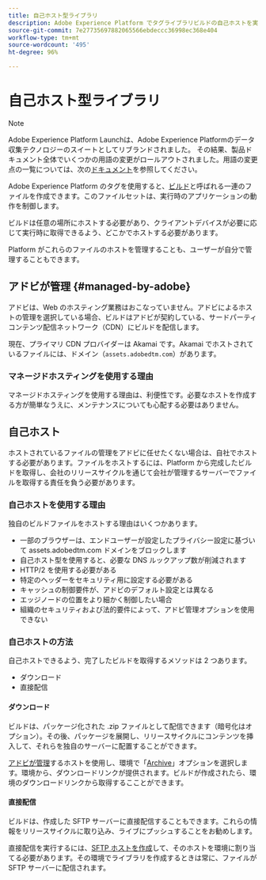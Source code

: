 ```yaml
---
title: 自己ホスト型ライブラリ
description: Adobe Experience Platform でタグライブラリビルドの自己ホストを実装する方法について説明します。
source-git-commit: 7e27735697882065566ebdeccc36998ec368e404
workflow-type: tm+mt
source-wordcount: '495'
ht-degree: 96%

---
```


# 自己ホスト型ライブラリ

>[!NOTE]
>
>Adobe Experience Platform Launchは、Adobe Experience Platformのデータ収集テクノロジーのスイートとしてリブランドされました。 その結果、製品ドキュメント全体でいくつかの用語の変更がロールアウトされました。用語の変更点の一覧については、次の[ドキュメント](../../../term-updates.md)を参照してください。

Adobe Experience Platform のタグを使用すると、[ビルド](../builds.md)と呼ばれる一連のファイルを作成できます。このファイルセットは、実行時のアプリケーションの動作を制御します。

ビルドは任意の場所にホストする必要があり、クライアントデバイスが必要に応じて実行時に取得できるよう、どこかでホストする必要があります。

Platform がこれらのファイルのホストを管理することも、ユーザーが自分で管理することもできます。

## アドビが管理 {#managed-by-adobe}

アドビは、Web のホスティング業務はおこなっていません。アドビによるホストの管理を選択している場合、ビルドはアドビが契約している、サードパーティコンテンツ配信ネットワーク（CDN）にビルドを配信します。

現在、プライマリ CDN プロバイダーは Akamai です。Akamai でホストされているファイルには、ドメイン（`assets.adobedtm.com`）があります。

### マネージドホスティングを使用する理由

マネージドホスティングを使用する理由は、利便性です。必要なホストを作成する方が簡単なうえに、メンテナンスについても心配する必要はありません。

## 自己ホスト

ホストされているファイルの管理をアドビに任せたくない場合は、自社でホストする必要があります。ファイルをホストするには、Platform から完成したビルドを取得し、会社のリリースサイクルを通じて会社が管理するサーバーでファイルを取得する責任を負う必要があります。

### 自己ホストを使用する理由

独自のビルドファイルをホストする理由はいくつかあります。

* 一部のブラウザーは、エンドユーザーが設定したプライバシー設定に基づいて assets.adobedtm.com ドメインをブロックします
* 自己ホスト型を使用すると、必要な DNS ルックアップ数が削減されます
* HTTP/2 を使用する必要がある
* 特定のヘッダーをセキュリティ用に設定する必要がある
* キャッシュの制御要件が、アドビのデフォルト設定とは異なる
* エッジノードの位置をより細かく制御したい場合
* 組織のセキュリティおよび法的要件によって、アドビ管理オプションを使用できない

### 自己ホストの方法

自己ホストできるよう、完了したビルドを取得するメソッドは 2 つあります。

* ダウンロード
* 直接配信

#### ダウンロード

ビルドは、パッケージ化された .zip ファイルとして配信できます（暗号化はオプション）。その後、パッケージを展開し、リリースサイクルにコンテンツを挿入して、それらを独自のサーバーに配置することができます。

[アドビが管理](self-hosting-libraries.md)するホストを使用し、環境で「[Archive](../environments.md)」オプションを選択します。環境から、ダウンロードリンクが提供されます。ビルドが作成されたら、環境のダウンロードリンクから取得するこことができます。

#### 直接配信

ビルドは、作成した SFTP サーバーに直接配信することもできます。これらの情報をリリースサイクルに取り込み、ライブにプッシュすることをお勧めします。

直接配信を実行するには、[SFTP ホストを作成](sftp-host.md)して、そのホストを環境に割り当てる必要があります。その環境でライブラリを作成するときは常に、ファイルが SFTP サーバーに配信されます。
